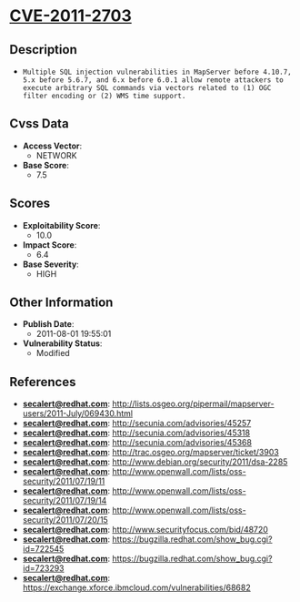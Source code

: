 
# [CVE-2011-2703](https://cve.mitre.org/cgi-bin/cvename.cgi?name=CVE-2011-2703)

## Description

- `Multiple SQL injection vulnerabilities in MapServer before 4.10.7, 5.x before 5.6.7, and 6.x before 6.0.1 allow remote attackers to execute arbitrary SQL commands via vectors related to (1) OGC filter encoding or (2) WMS time support.`

## Cvss Data

- **Access Vector**:
  - NETWORK
- **Base Score**:
  - 7.5

## Scores

- **Exploitability Score**:
  - 10.0
- **Impact Score**:
  - 6.4
- **Base Severity**:
  - HIGH

## Other Information

- **Publish Date**:
  - 2011-08-01 19:55:01
- **Vulnerability Status**:
  - Modified

## References

- **secalert@redhat.com**: http://lists.osgeo.org/pipermail/mapserver-users/2011-July/069430.html
- **secalert@redhat.com**: http://secunia.com/advisories/45257
- **secalert@redhat.com**: http://secunia.com/advisories/45318
- **secalert@redhat.com**: http://secunia.com/advisories/45368
- **secalert@redhat.com**: http://trac.osgeo.org/mapserver/ticket/3903
- **secalert@redhat.com**: http://www.debian.org/security/2011/dsa-2285
- **secalert@redhat.com**: http://www.openwall.com/lists/oss-security/2011/07/19/11
- **secalert@redhat.com**: http://www.openwall.com/lists/oss-security/2011/07/19/14
- **secalert@redhat.com**: http://www.openwall.com/lists/oss-security/2011/07/20/15
- **secalert@redhat.com**: http://www.securityfocus.com/bid/48720
- **secalert@redhat.com**: https://bugzilla.redhat.com/show_bug.cgi?id=722545
- **secalert@redhat.com**: https://bugzilla.redhat.com/show_bug.cgi?id=723293
- **secalert@redhat.com**: https://exchange.xforce.ibmcloud.com/vulnerabilities/68682
